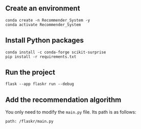 ## Create an environment

```
conda create -n Recommender_System -y
conda activate Recommender_System

```

## Install Python packages 

```
conda install -c conda-forge scikit-surprise
pip install -r requirements.txt

```

## Run the project
```
flask --app flaskr run --debug
```

## Add the recommendation algorithm
You only need to modify the `main.py` file. Its path is as follows:
```
path: /flaskr/main.py
```